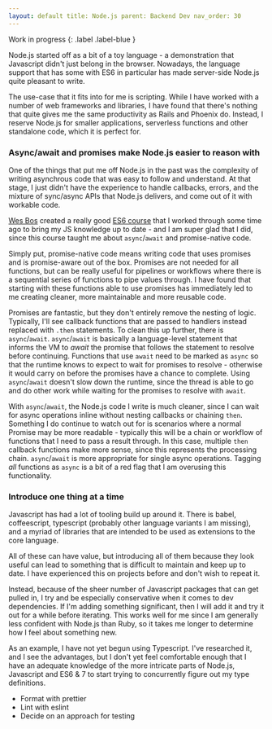 ```yaml
---
layout: default title: Node.js parent: Backend Dev nav_order: 30
---
```


Work in progress {: .label .label-blue }

Node.js started off as a bit of a toy language - a demonstration that Javascript
didn't just belong in the browser. Nowadays, the language support that has some
with ES6 in particular has made server-side Node.js quite pleasant to write. 

The use-case that it fits into for me is scripting. While I have worked with a
number of web frameworks and libraries, I have found that there's nothing that
quite gives me the same productivity as Rails and Phoenix do. Instead, I reserve
Node.js for smaller applications, serverless functions and other standalone
code, which it is perfect for.

### Async/await and promises make Node.js easier to reason with

One of the things that put me off Node.js in the past was the complexity of
writing asynchrous code that was easy to follow and understand. At that stage, I
just didn't have the experience to handle callbacks, errors, and the mixture of
sync/async APIs that Node.js delivers, and come out of it with workable code.

[Wes Bos](https://wesbos.com/) created a really good [ES6
course](https://es6.io/) that I worked through some time ago to bring my JS
knowledge up to date - and I am super glad that I did, since this course taught
me about `async`/`await` and promise-native code. 

Simply put, promise-native code means writing code that uses promises and is
promise-aware out of the box. Promises are not needed for all functions, but can
be really useful for pipelines or workflows where there is a sequential series
of functions to pipe values through. I have found that starting with these
functions able to use promises has immediately led to me creating cleaner, more
maintainable and more reusable code.

Promises are fantastic, but they don't entirely remove the nesting of logic.
Typically, I'll see callback functions that are passed to handlers instead
replaced with `.then` statements. To clean this up further, there is
`async`/`await`. `async`/`await` is basically a language-level statement that
informs the VM to _await_ the promise that follows the statement to resolve
before continuing. Functions that use `await` need to be marked as `async` so
that the runtime knows to expect to wait for promises to resolve - otherwise it
would carry on before the promises have a chance to complete. Using
`async`/`await` doesn't slow down the runtime, since the thread is able to go
and do other work while waiting for the promises to resolve with `await`. 

With `async`/`await`, the Node.js code I write is much cleaner, since I can wait
for async operations inline without nesting callbacks or chaining `then`.
Something I do continue to watch out for is scenarios where a normal Promise may
be more readable - typically this will be a chain or workflow of functions that
I need to pass a result through. In this case, multiple `then` callback
functions make more sense, since this represents the processing chain.
`async`/`await` is more appropriate for single async operations. Tagging _all_
functions as `async` is a bit of a red flag that I am overusing this
functionality.

### Introduce one thing at a time

Javascript has had a lot of tooling build up around it. There is babel,
coffeescript, typescript (probably other language variants I am missing), and a
myriad of libraries that are intended to be used as extensions to the core
language. 

All of these can have value, but introducing all of them because they look
useful can lead to something that is difficult to maintain and keep up to date.
I have experienced this on projects before and don't wish to repeat it.

Instead, because of the sheer number of Javascript packages that can get pulled
in, I try and be especially conservative when it comes to dev dependencies. If
I'm adding something significant, then I will add it and try it out for a while
before iterating. This works well for me since I am generally less confident
with Node.js than Ruby, so it takes me longer to determine how I feel about
something new. 

As an example, I have not yet begun using Typescript. I've researched it, and I
see the advantages, but I don't yet feel comfortable enough that I have an
adequate knowledge of the more intricate parts of Node.js, Javascript and ES6 &
7 to start trying to concurrently figure out my type definitions.

* Format with prettier
* Lint with eslint
* Decide on an approach for testing
